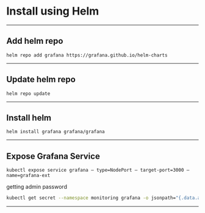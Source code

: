 # Install using Helm
----

## Add helm repo

```
helm repo add grafana https://grafana.github.io/helm-charts
```
---

## Update helm repo

```
helm repo update
```
---

## Install helm 

```
helm install grafana grafana/grafana
```
---

## Expose Grafana Service

```
kubectl expose service grafana — type=NodePort — target-port=3000 — name=grafana-ext
```

getting admin password

```bash
kubectl get secret --namespace monitoring grafana -o jsonpath="{.data.admin-password}" | base64 --decode ; echo
```
----